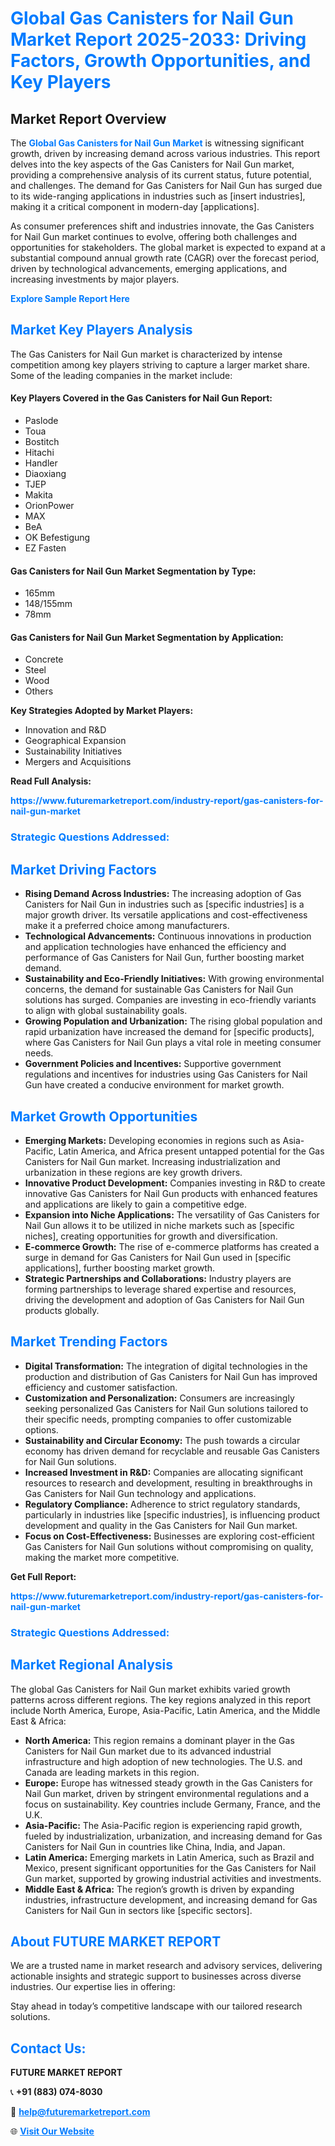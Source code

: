 <h1 style="color: #007BFF;">Global Gas Canisters for Nail Gun Market Report 2025-2033: Driving Factors, Growth Opportunities, and Key Players</h1>

<section id="overview">
<h2>Market Report Overview</h2>
<p>The <a href="https://www.futuremarketreport.com/industry-report/gas-canisters-for-nail-gun-market" style="color: #007BFF; text-decoration: none;"><strong>Global Gas Canisters for Nail Gun Market</strong></a> is witnessing significant growth, driven by increasing demand across various industries. This report delves into the key aspects of the Gas Canisters for Nail Gun market, providing a comprehensive analysis of its current status, future potential, and challenges. The demand for Gas Canisters for Nail Gun has surged due to its wide-ranging applications in industries such as [insert industries], making it a critical component in modern-day [applications].</p>
<p>As consumer preferences shift and industries innovate, the Gas Canisters for Nail Gun market continues to evolve, offering both challenges and opportunities for stakeholders. The global market is expected to expand at a substantial compound annual growth rate (CAGR) over the forecast period, driven by technological advancements, emerging applications, and increasing investments by major players.</p>
</section>

<section id="overview">
<p><a href="https://www.futuremarketreport.com/request-sample/reportId=107308" style="color: #007BFF; text-decoration: none;"><strong>Explore Sample Report Here</strong></a></p>
</section>

<section id="key-players">
<h2 style="color: #007BFF;">Market Key Players Analysis</h2>
<p>The Gas Canisters for Nail Gun market is characterized by intense competition among key players striving to capture a larger market share. Some of the leading companies in the market include:</p>
<h4>Key Players Covered in the Gas Canisters for Nail Gun Report:</h4>
<ul><li>Paslode</li><li>Toua</li><li>Bostitch</li><li>Hitachi</li><li>Handler</li><li>Diaoxiang</li><li>TJEP</li><li>Makita</li><li>OrionPower</li><li>MAX</li><li>BeA</li><li>OK Befestigung</li><li>EZ Fasten</li></ul>
<h4>Gas Canisters for Nail Gun Market Segmentation by Type:</h4>
<ul><li>165mm</li><li>148/155mm</li><li>78mm</li></ul>

<h4>Gas Canisters for Nail Gun Market Segmentation by Application:</h4>
<ul><li>Concrete</li><li>Steel</li><li>Wood</li><li>Others</li></ul>
<p><strong>Key Strategies Adopted by Market Players:</strong></p>
<ul>
<li>Innovation and R&D</li>
<li>Geographical Expansion</li>
<li>Sustainability Initiatives</li>
<li>Mergers and Acquisitions</li>
</ul>
</section>

<section>
<p><strong>Read Full Analysis: </strong></p><a href="https://www.futuremarketreport.com/industry-report/gas-canisters-for-nail-gun-market" style="color: #007BFF; text-decoration: none;"><strong>https://www.futuremarketreport.com/industry-report/gas-canisters-for-nail-gun-market</strong></a>
<h3 style="color: #007BFF;">Strategic Questions Addressed:</h3>
</section>

<section id="driving-factors">
<h2 style="color: #007BFF;">Market Driving Factors</h2>
<ul>
<li><strong>Rising Demand Across Industries:</strong> The increasing adoption of Gas Canisters for Nail Gun in industries such as [specific industries] is a major growth driver. Its versatile applications and cost-effectiveness make it a preferred choice among manufacturers.</li>
<li><strong>Technological Advancements:</strong> Continuous innovations in production and application technologies have enhanced the efficiency and performance of Gas Canisters for Nail Gun, further boosting market demand.</li>
<li><strong>Sustainability and Eco-Friendly Initiatives:</strong> With growing environmental concerns, the demand for sustainable Gas Canisters for Nail Gun solutions has surged. Companies are investing in eco-friendly variants to align with global sustainability goals.</li>
<li><strong>Growing Population and Urbanization:</strong> The rising global population and rapid urbanization have increased the demand for [specific products], where Gas Canisters for Nail Gun plays a vital role in meeting consumer needs.</li>
<li><strong>Government Policies and Incentives:</strong> Supportive government regulations and incentives for industries using Gas Canisters for Nail Gun have created a conducive environment for market growth.</li>
</ul>
</section>

<section id="growth-opportunities">
<h2 style="color: #007BFF;">Market Growth Opportunities</h2>
<ul>
<li><strong>Emerging Markets:</strong> Developing economies in regions such as Asia-Pacific, Latin America, and Africa present untapped potential for the Gas Canisters for Nail Gun market. Increasing industrialization and urbanization in these regions are key growth drivers.</li>
<li><strong>Innovative Product Development:</strong> Companies investing in R&D to create innovative Gas Canisters for Nail Gun products with enhanced features and applications are likely to gain a competitive edge.</li>
<li><strong>Expansion into Niche Applications:</strong> The versatility of Gas Canisters for Nail Gun allows it to be utilized in niche markets such as [specific niches], creating opportunities for growth and diversification.</li>
<li><strong>E-commerce Growth:</strong> The rise of e-commerce platforms has created a surge in demand for Gas Canisters for Nail Gun used in [specific applications], further boosting market growth.</li>
<li><strong>Strategic Partnerships and Collaborations:</strong> Industry players are forming partnerships to leverage shared expertise and resources, driving the development and adoption of Gas Canisters for Nail Gun products globally.</li>
</ul>
</section>

<section id="trending-factors">
<h2 style="color: #007BFF;">Market Trending Factors</h2>
<ul>
<li><strong>Digital Transformation:</strong> The integration of digital technologies in the production and distribution of Gas Canisters for Nail Gun has improved efficiency and customer satisfaction.</li>
<li><strong>Customization and Personalization:</strong> Consumers are increasingly seeking personalized Gas Canisters for Nail Gun solutions tailored to their specific needs, prompting companies to offer customizable options.</li>
<li><strong>Sustainability and Circular Economy:</strong> The push towards a circular economy has driven demand for recyclable and reusable Gas Canisters for Nail Gun solutions.</li>
<li><strong>Increased Investment in R&D:</strong> Companies are allocating significant resources to research and development, resulting in breakthroughs in Gas Canisters for Nail Gun technology and applications.</li>
<li><strong>Regulatory Compliance:</strong> Adherence to strict regulatory standards, particularly in industries like [specific industries], is influencing product development and quality in the Gas Canisters for Nail Gun market.</li>
<li><strong>Focus on Cost-Effectiveness:</strong> Businesses are exploring cost-efficient Gas Canisters for Nail Gun solutions without compromising on quality, making the market more competitive.</li>
</ul>
</section>

<section>
<p><strong>Get Full Report: </strong></p><a href="https://www.futuremarketreport.com/industry-report/gas-canisters-for-nail-gun-market" style="color: #007BFF; text-decoration: none;"><strong>https://www.futuremarketreport.com/industry-report/gas-canisters-for-nail-gun-market</strong></a>
<h3 style="color: #007BFF;">Strategic Questions Addressed:</h3>
</section>


<section id="regional-analysis">
<h2 style="color: #007BFF;">Market Regional Analysis</h2>
<p>The global Gas Canisters for Nail Gun market exhibits varied growth patterns across different regions. The key regions analyzed in this report include North America, Europe, Asia-Pacific, Latin America, and the Middle East & Africa:</p>
<ul>
<li><strong>North America:</strong> This region remains a dominant player in the Gas Canisters for Nail Gun market due to its advanced industrial infrastructure and high adoption of new technologies. The U.S. and Canada are leading markets in this region.</li>
<li><strong>Europe:</strong> Europe has witnessed steady growth in the Gas Canisters for Nail Gun market, driven by stringent environmental regulations and a focus on sustainability. Key countries include Germany, France, and the U.K.</li>
<li><strong>Asia-Pacific:</strong> The Asia-Pacific region is experiencing rapid growth, fueled by industrialization, urbanization, and increasing demand for Gas Canisters for Nail Gun in countries like China, India, and Japan.</li>
<li><strong>Latin America:</strong> Emerging markets in Latin America, such as Brazil and Mexico, present significant opportunities for the Gas Canisters for Nail Gun market, supported by growing industrial activities and investments.</li>
<li><strong>Middle East & Africa:</strong> The region’s growth is driven by expanding industries, infrastructure development, and increasing demand for Gas Canisters for Nail Gun in sectors like [specific sectors].</li>
</ul>
</section>

<footer>
<h2 style="color: #007BFF;">About FUTURE MARKET REPORT</h2>
<p>We are a trusted name in market research and advisory services, delivering actionable insights and strategic support to businesses across diverse industries. Our expertise lies in offering:</p>

<p>Stay ahead in today’s competitive landscape with our tailored research solutions.</p>

<h2 style="color: #007BFF;">Contact Us:</h2>
<p><strong>FUTURE MARKET REPORT</strong></p>
<p>📞 <strong>+91 (883) 074-8030</strong></p>
<p>📧 <strong><a href="mailto:help@futuremarketreport.com" style="color: #007BFF;">help@futuremarketreport.com</a></strong></p>
<p>🌐 <strong><a href="https://www.futuremarketreport.com/" style="color: #007BFF;">Visit Our Website</a></strong></p>
</footer>